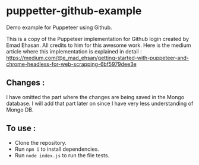 # puppetter-github-example
Demo example for Puppeteer using Github.

This is a copy of the Puppeteer implementation for Github login created by Emad Ehasan. All credits to him for this awesome work. 
Here is the medium article where this implementation is explained in detail : https://medium.com/@e_mad_ehsan/getting-started-with-puppeteer-and-chrome-headless-for-web-scrapping-6bf5979dee3e

## Changes : 

I have omitted the part where the changes are being saved in the Mongo database. I will add that part later on since I have very less understanding of Mongo DB.

## To use : 

* Clone the repository.
* Run `npm i` to install dependencies.
* Run `node index.js` to run the file tests.
